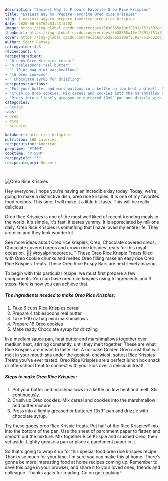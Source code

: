 ```yaml
---
description: "Easiest Way to Prepare Favorite Oreo Rice Krispies"
title: "Easiest Way to Prepare Favorite Oreo Rice Krispies"
slug: 1-easiest-way-to-prepare-favorite-oreo-rice-krispies
date: 2020-06-05T02:53:43.570Z
image: https://img-global.cpcdn.com/recipes/6b38565a10ef2391/751x532cq70/oreo-rice-krispies-recipe-main-photo.jpg
thumbnail: https://img-global.cpcdn.com/recipes/6b38565a10ef2391/751x532cq70/oreo-rice-krispies-recipe-main-photo.jpg
cover: https://img-global.cpcdn.com/recipes/6b38565a10ef2391/751x532cq70/oreo-rice-krispies-recipe-main-photo.jpg
author: Scott Ramsey
ratingvalue: 4.8
reviewcount: 6
recipeingredient:
- "6 cups Rice Krispies cereal"
- "4 tablespoons real butter"
- "1-10 oz bag mini marshmallows"
- "16 Oreo cookies"
- " Chocolate syrup for drizzling"
recipeinstructions:
- "Put your butter and marshmallows in a kettle on low heat and melt. Stir continuously."
- "Crush up Oreo cookies. Mix cereal and cookies into the marshmallow and butter mixture."
- "Press into a lightly greased or buttered 13x9” pan and drizzle with chocolate syrup."
categories:
- Recipe
tags:
- oreo
- rice
- krispies

katakunci: oreo rice krispies 
nutrition: 168 calories
recipecuisine: American
preptime: "PT40M"
cooktime: "PT58M"
recipeyield: "3"
recipecategory: Dessert

---
```



![Oreo Rice Krispies](https://img-global.cpcdn.com/recipes/6b38565a10ef2391/751x532cq70/oreo-rice-krispies-recipe-main-photo.jpg)

Hey everyone, I hope you're having an incredible day today. Today, we're going to make a distinctive dish, oreo rice krispies. It is one of my favorites food recipes. This time, I will make it a little bit tasty. This will be really delicious.

Oreo Rice Krispies is one of the most well liked of recent trending meals in the world. It's simple, it's fast, it tastes yummy. It is appreciated by millions daily. Oreo Rice Krispies is something that I have loved my entire life. They are nice and they look wonderful.

See more ideas about Oreo rice krispies, Oreo, Chocolate covered oreos. Chocolate covered oreos and crown rice krispies treats for this royal occasion. 👑💙 #royalprinceoreos…&#34; These Oreo Rice Krispie Treats filled with Oreo cookie chunks and melted Oreo filling make an easy rice Oreo Rice Krispies Treats. These Oreo Rice Krispy Bars are next-level amazing.


To begin with this particular recipe, we must first prepare a few components. You can have oreo rice krispies using 5 ingredients and 3 steps. Here is how you can achieve that.

<!--inarticleads1-->

##### The ingredients needed to make Oreo Rice Krispies:

1. Take 6 cups Rice Krispies cereal
1. Prepare 4 tablespoons real butter
1. Take 1-10 oz bag mini marshmallows
1. Prepare 16 Oreo cookies
1. Make ready  Chocolate syrup for drizzling


In a medium sauce pan, heat butter and marshmallows together over medium heat, stirring constantly, until they melt together. These are what Rice Krispies are meant to taste like. A no-bake Golden Oreo crust that will melt in your mouth sits under the gooiest, chewiest, softest Rice Krispies Treats you&#39;ve ever tasted. Oreo Rice Krispies are a perfect lunch box snack or afterschool treat to connect with your kids over a delicious treat! 

<!--inarticleads2-->

##### Steps to make Oreo Rice Krispies:

1. Put your butter and marshmallows in a kettle on low heat and melt. Stir continuously.
1. Crush up Oreo cookies. Mix cereal and cookies into the marshmallow and butter mixture.
1. Press into a lightly greased or buttered 13x9” pan and drizzle with chocolate syrup.


Try these gooey oreo Rice Krispie treats. Put half of the Rice Krispies® mix into the bottom of the pan. Use the sheet of parchment paper to flatten and smooth out the mixture. Mix together Rice Krispie and crushed Oreo, then set aside. Lightly grease a pan or place a parchment paper in it. 

So that's going to wrap it up for this special food oreo rice krispies recipe. Thanks so much for your time. I'm sure you can make this at home. There's gonna be more interesting food at home recipes coming up. Remember to save this page in your browser, and share it to your loved ones, friends and colleague. Thanks again for reading. Go on get cooking!
